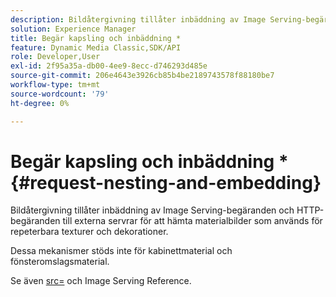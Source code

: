 ```yaml
---
description: Bildåtergivning tillåter inbäddning av Image Serving-begäranden och HTTP-begäranden till externa servrar för att hämta materialbilder som används för repeterbara texturer och dekorationer.
solution: Experience Manager
title: Begär kapsling och inbäddning *
feature: Dynamic Media Classic,SDK/API
role: Developer,User
exl-id: 2f95a35a-db00-4ee9-8ecc-d746293d485e
source-git-commit: 206e4643e3926cb85b4be2189743578f88180be7
workflow-type: tm+mt
source-wordcount: '79'
ht-degree: 0%

---
```


# Begär kapsling och inbäddning *{#request-nesting-and-embedding}

Bildåtergivning tillåter inbäddning av Image Serving-begäranden och HTTP-begäranden till externa servrar för att hämta materialbilder som används för repeterbara texturer och dekorationer.

Dessa mekanismer stöds inte för kabinettmaterial och fönsteromslagsmaterial.

Se även [src=](../../../../../../ir-api/http-protocol/image-rendering-api-ref/c-ir-http-protocol-ref/c-ir-http-protocol-command-reference/r-ir-src.md#reference-62c98abad22149d68d405ed6aaff8272) och Image Serving Reference.
